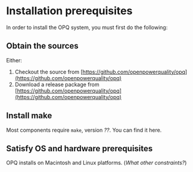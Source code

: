 # Installation prerequisites

In order to install the OPQ system, you must first do the following:

## Obtain the sources

Either:

1. Checkout the source from [https://github.com/openpowerquality/opq](https://github.com/openpowerquality/opq) 
2. Download a release package from [https://github.com/openpowerquality/opq](https://github.com/openpowerquality/opq)

## Install make

Most components require `make`, version *??*.  You can find it here. 

## Satisfy OS and hardware prerequisites

OPQ installs on Macintosh and Linux platforms. (*What other constraints?*)
